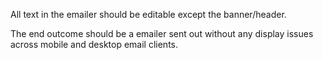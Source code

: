 All text in the emailer should be editable except the banner/header.

The end outcome should be a emailer sent out without any display issues across mobile and desktop email clients.